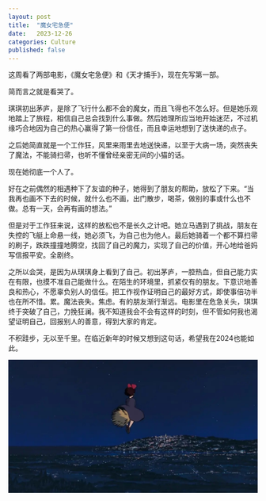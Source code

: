 ```yaml
---
layout: post
title:  "魔女宅急便"
date:   2023-12-26
categories: Culture
published: false
---
```


这周看了两部电影，《魔女宅急便》和《天才捕手》，现在先写第一部。

简而言之就是看哭了。

琪琪初出茅庐，是除了飞行什么都不会的魔女，而且飞得也不怎么好。但是她乐观地踏上了旅程，相信自己总会找到什么事做。然后她理所应当地开始迷茫，不过机缘巧合地因为自己的热心赢得了第一份信任，而且幸运地想到了送快递的点子。

之后她简直就是一个工作狂，风里来雨里去地送快递，以至于大病一场，突然丧失了魔法，不能骑扫帚，也听不懂曾经亲密无间的小猫的话。

现在她彻底一个人了。

好在之前偶然的相遇种下了友谊的种子，她得到了朋友的帮助，放松了下来。“当我再也画不下去的时候，就什么也不画，出门散步，喝茶，做别的事或什么也不做。总有一天，会再有画的想法。”

但是对于工作狂来说，这样的放松也不是长久之计吧。她立马遇到了挑战，朋友在失控的飞艇上命悬一线，她必须飞，为自己也为他人。最后她骑着一个都不算扫帚的刷子，跌跌撞撞地腾空，找回了自己的魔力，实现了自己的价值，开心地给爸妈写信报平安。全剧终。

之所以会哭，是因为从琪琪身上看到了自己。初出茅庐，一腔热血，但自己能力实在有限，也摸不准自己能做什么。在陌生的环境里，抓紧仅有的朋友。下意识地善良和热心，不愿辜负别人的信任。把工作视作证明自己的最好方式，即使事倍功半也在所不惜。累。魔法丧失。焦虑。有的朋友渐行渐远。电影里在危急关头，琪琪终于突破了自己，力挽狂澜。我不知道我会不会有这样的时刻，但不管如何我也渴望证明自己，回报别人的善意，得到大家的肯定。

不积跬步，无以至千里。在临近新年的时候又想到这句话，希望我在2024也能如此。

![pic](/image/kiki.jpeg)



